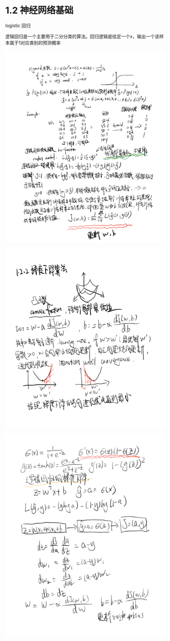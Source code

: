 # 1.2 神经网络基础

logistic 回归

逻辑回归是一个主要用于二分分类的算法。回归逻辑是给定一个x，输出一个该样本属于1对应类别的预测概率

![sigmoid and loss function](.gitbook/assets/image%20%2810%29.png)

![](.gitbook/assets/image%20%284%29.png)

![](.gitbook/assets/image%20%281%29.png)

